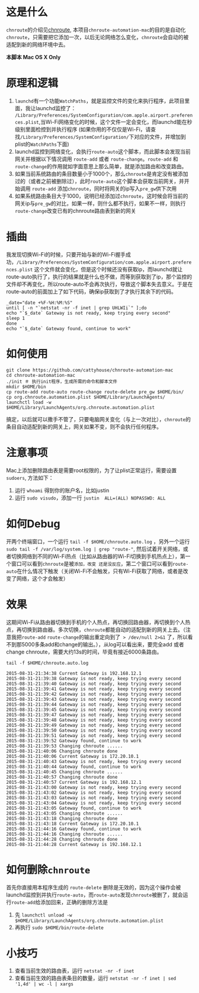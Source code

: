 # 这是什么
`chnroute`的介绍见[chnroute](https://code.google.com/p/chnroutes/), 本项目`chnroute-automation-mac`的目的是自动化`chnroute`，只需要把它添加一次，以后无论网络怎么变化，`chnroute`会自动的被适配到新的网络环境中去。

**本脚本 Mac OS X Only**

# 原理和逻辑
1. `launchd`有一个功能`WatchPaths`，就是监控文件的变化来执行程序，此项目里面，我让launchd监控了： `/Library/Preferences/SystemConfiguration/com.apple.airport.preferences.plist`,当Wi-Fi网络变化的时候，这个文件一定会变化，而launchd能在秒级别里面检控到并执行程序 (如果你用的不仅仅是Wi-Fi，请查找`/Library/Preferences/SystemConfiguration/`下对应的文件，并增加到plist的`WatchPaths`下面)
2. launchd监控到网络变化，会执行`route-auto`这个脚本，而此脚本会发现当前网关并根据以下情况调用 `route-add` 或者 `route-change`。`route-add` 和 `route-change`的作用就如字面意思上那么简单，就是添加路由和改变路由。
3. 如果当前系统路由的条目数量小于1000个，那么`chnroute`是肯定没有被添加过的（或者之前被删除过），此时`route-auto`这个脚本会获取当前网关，并开始调用 `route-add` 添加`chnroute`，同时将网关的ip写入`pre_gw`供下次用
4. 如果系统路由条目大于1000，说明已经添加过`chnroute`，这时候会将当前的网关ip与`pre_gw`的对比，如果一样，则什么都不执行，如果不一样，则执行`route-change`改变已有的chnroute路由表到新的网关

# 插曲
我发现切换Wi-Fi的时候，只要开始与新的Wi-Fi握手成功，`/Library/Preferences/SystemConfiguration/com.apple.airport.preferences.plist` 这个文件就会变化，但是这个时候还没有获取ip，而launchd就让route-auto执行了，执行的结果就是什么也不做，而等到获取到了ip，那个监控的文件却不再变化，所以route-auto不会再次执行，导致这个脚本失去意义。于是在route-auto的前面加上了如下代码，确保ip获取到了才执行其余下的代码。

```Shell
_date="date +%F-%H:%M:%S"
until [ -n "`netstat -nr -f inet | grep UHLWIi`" ];do
echo "`$_date` Gateway is not ready, keep trying every second"
sleep 1
done
echo "`$_date` Gateway found, continue to work"
```
# 如何使用

```Shell
git clone https://github.com/cattyhouse/chnroute-automation-mac
cd chnroute-automation-mac
./init ＃ 执行init程序，生成所需的命令和脚本文件
mkdir $HOME/bin
cp route-add route-auto route-change route-delete pre_gw $HOME/bin/
cp org.chnroute.automation.plist $HOME/Library/LaunchAgents/
launchctl load -w $HOME/Library/LaunchAgents/org.chnroute.automation.plist
```
搞定，以后就可以撒手不管了，只要电脑网关变化（与上一次对比），`chnroute`的条目自动适配到新的网关上，网关如果不变，则不会执行任何程序。

# 注意事项
Mac上添加删除路由表是需要root权限的，为了让plist正常运行，需要设置 `sudoers`, 方法如下：

1. 运行 `whoami` 得到你的账户名，比如justin
2. 运行 `sudo visudo`，添加一行 `justin  ALL=(ALL) NOPASSWD: ALL`

# 如何Debug

开两个终端窗口，一个运行 `tail -f $HOME/chnroute.auto.log` ，另外一个运行 `sudo tail -f /var/log/system.log | grep "route-"`, 然后试着开关网络，或者切换网络到不同的Wi-Fi热点（比如从路由器的Wi-Fi切换到手机热点上），第一个窗口可以看到`chnroute`是被`添加，改变 还是没反应`，第二个窗口可以看到`route-auto`在什么情况下触发（关闭Wi-Fi不会触发，只有Wi-Fi获取了网络，或者是改变了网络，这个才会触发）

# 效果

这期间Wi-Fi从路由器切换到手机的个人热点，再切换回路由器，再切换到个人热点，再切换到路由器。多次切换，`chnroute`都能自动的适配到新的网关上去。（注意我把`route-add` `route-change`的输出重定向到了` > /dev/null 2>&1` 了，所以看不到那5000多条add和change的输出。），从log可以看出来，要完全add 或者 change chnroute，需要大约13s的时间，毕竟有接近6000条路由。

`tail -f $HOME/chnroute.auto.log`

```
2015-08-31-21:34:38 Current Gateway is 192.168.12.1
2015-08-31-21:39:38 Gateway is not ready, keep trying every second
2015-08-31-21:39:40 Gateway is not ready, keep trying every second
2015-08-31-21:39:41 Gateway is not ready, keep trying every second
2015-08-31-21:39:42 Gateway is not ready, keep trying every second
2015-08-31-21:39:43 Gateway is not ready, keep trying every second
2015-08-31-21:39:44 Gateway is not ready, keep trying every second
2015-08-31-21:39:45 Gateway is not ready, keep trying every second
2015-08-31-21:39:47 Gateway is not ready, keep trying every second
2015-08-31-21:39:48 Gateway is not ready, keep trying every second
2015-08-31-21:39:49 Gateway is not ready, keep trying every second
2015-08-31-21:39:50 Gateway is not ready, keep trying every second
2015-08-31-21:39:51 Gateway is not ready, keep trying every second
2015-08-31-21:39:52 Gateway found, continue to work
2015-08-31-21:39:53 Changing chnroute ......
2015-08-31-21:40:06 Changing chnroute done
2015-08-31-21:40:06 Current Gateway is 172.20.10.1
2015-08-31-21:40:43 Gateway is not ready, keep trying every second
2015-08-31-21:40:44 Gateway found, continue to work
2015-08-31-21:40:45 Changing chnroute ......
2015-08-31-21:40:57 Changing chnroute done
2015-08-31-21:40:57 Current Gateway is 192.168.12.1
2015-08-31-21:43:00 Gateway is not ready, keep trying every second
2015-08-31-21:43:02 Gateway is not ready, keep trying every second
2015-08-31-21:43:03 Gateway is not ready, keep trying every second
2015-08-31-21:43:04 Gateway is not ready, keep trying every second
2015-08-31-21:43:05 Gateway found, continue to work
2015-08-31-21:43:05 Changing chnroute ......
2015-08-31-21:43:18 Changing chnroute done
2015-08-31-21:43:18 Current Gateway is 172.20.10.1
2015-08-31-21:44:16 Gateway found, continue to work
2015-08-31-21:44:16 Changing chnroute ......
2015-08-31-21:44:28 Changing chnroute done
2015-08-31-21:44:28 Current Gateway is 192.168.12.1

```


# 如何删除`chnroute`
首先你直接用本程序生成的 `route-delete` 删除是无效的，因为这个操作会被launchd监控到并执行`route-auto`，而`route-auto`发现`chnroute`被删了，就会运行`route-add`给添加回来，正确的删除方法是

1. 先 `launchctl unload -w $HOME/Library/LaunchAgents/org.chnroute.automation.plist`
2. 再执行 `sudo $HOME/bin/route-delete`

# 小技巧

1. 查看当前生效的路由表，运行 `netstat -nr -f inet`
2. 查看当前生效的路由表条目的数量，运行 `netstat -nr -f inet | sed '1,4d' | wc -l | xargs`
